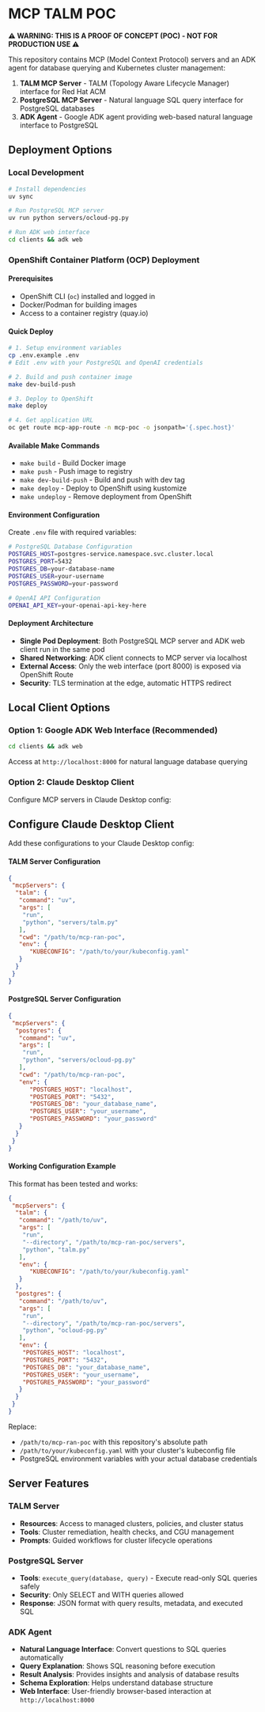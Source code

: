 # MCP TALM POC

**⚠️ WARNING: THIS IS A PROOF OF CONCEPT (POC) - NOT FOR PRODUCTION USE ⚠️**

This repository contains MCP (Model Context Protocol) servers and an ADK agent for database querying and Kubernetes cluster management:

1. **TALM MCP Server** - TALM (Topology Aware Lifecycle Manager) interface for Red Hat ACM
2. **PostgreSQL MCP Server** - Natural language SQL query interface for PostgreSQL databases  
3. **ADK Agent** - Google ADK agent providing web-based natural language interface to PostgreSQL

## Deployment Options

### Local Development
```bash
# Install dependencies
uv sync

# Run PostgreSQL MCP server
uv run python servers/ocloud-pg.py

# Run ADK web interface
cd clients && adk web
```

### OpenShift Container Platform (OCP) Deployment

#### Prerequisites
- OpenShift CLI (`oc`) installed and logged in
- Docker/Podman for building images
- Access to a container registry (quay.io)

#### Quick Deploy
```bash
# 1. Setup environment variables
cp .env.example .env
# Edit .env with your PostgreSQL and OpenAI credentials

# 2. Build and push container image
make dev-build-push

# 3. Deploy to OpenShift
make deploy

# 4. Get application URL
oc get route mcp-app-route -n mcp-poc -o jsonpath='{.spec.host}'
```

#### Available Make Commands
- `make build` - Build Docker image
- `make push` - Push image to registry  
- `make dev-build-push` - Build and push with dev tag
- `make deploy` - Deploy to OpenShift using kustomize
- `make undeploy` - Remove deployment from OpenShift

#### Environment Configuration
Create `.env` file with required variables:
```bash
# PostgreSQL Database Configuration
POSTGRES_HOST=postgres-service.namespace.svc.cluster.local
POSTGRES_PORT=5432
POSTGRES_DB=your-database-name
POSTGRES_USER=your-username
POSTGRES_PASSWORD=your-password

# OpenAI API Configuration  
OPENAI_API_KEY=your-openai-api-key-here
```

#### Deployment Architecture
- **Single Pod Deployment**: Both PostgreSQL MCP server and ADK web client run in the same pod
- **Shared Networking**: ADK client connects to MCP server via localhost
- **External Access**: Only the web interface (port 8000) is exposed via OpenShift Route
- **Security**: TLS termination at the edge, automatic HTTPS redirect

## Local Client Options

### Option 1: Google ADK Web Interface (Recommended)
```bash
cd clients && adk web
```
Access at `http://localhost:8000` for natural language database querying

### Option 2: Claude Desktop Client
Configure MCP servers in Claude Desktop config:

## Configure Claude Desktop Client

Add these configurations to your Claude Desktop config:

#### TALM Server Configuration
```json
{
 "mcpServers": {
  "talm": {
   "command": "uv",
   "args": [
    "run", 
    "python", "servers/talm.py"
   ],
   "cwd": "/path/to/mcp-ran-poc",
   "env": {
      "KUBECONFIG": "/path/to/your/kubeconfig.yaml"
   }
  }
 }
}
```

#### PostgreSQL Server Configuration
```json
{
 "mcpServers": {
  "postgres": {
   "command": "uv",
   "args": [
    "run", 
    "python", "servers/ocloud-pg.py"
   ],
   "cwd": "/path/to/mcp-ran-poc",
   "env": {
      "POSTGRES_HOST": "localhost",
      "POSTGRES_PORT": "5432",
      "POSTGRES_DB": "your_database_name",
      "POSTGRES_USER": "your_username", 
      "POSTGRES_PASSWORD": "your_password"
   }
  }
 }
}
```

#### Working Configuration Example
This format has been tested and works:

```json
{
 "mcpServers": {
  "talm": {
   "command": "/path/to/uv",
   "args": [
    "run", 
    "--directory", "/path/to/mcp-ran-poc/servers",
    "python", "talm.py"
   ],
   "env": {
      "KUBECONFIG": "/path/to/your/kubeconfig.yaml"
   }
  },
  "postgres": {
   "command": "/path/to/uv",
   "args": [
    "run", 
    "--directory", "/path/to/mcp-ran-poc/servers",
    "python", "ocloud-pg.py"
   ],
   "env": {
    "POSTGRES_HOST": "localhost",
    "POSTGRES_PORT": "5432",
    "POSTGRES_DB": "your_database_name",
    "POSTGRES_USER": "your_username",
    "POSTGRES_PASSWORD": "your_password"
   }
  }
 }
}
```

Replace:
- `/path/to/mcp-ran-poc` with this repository's absolute path
- `/path/to/your/kubeconfig.yaml` with your cluster's kubeconfig file
- PostgreSQL environment variables with your actual database credentials

## Server Features

### TALM Server
- **Resources**: Access to managed clusters, policies, and cluster status
- **Tools**: Cluster remediation, health checks, and CGU management
- **Prompts**: Guided workflows for cluster lifecycle operations

### PostgreSQL Server  
- **Tools**: `execute_query(database, query)` - Execute read-only SQL queries safely
- **Security**: Only SELECT and WITH queries allowed
- **Response**: JSON format with query results, metadata, and executed SQL

### ADK Agent
- **Natural Language Interface**: Convert questions to SQL queries automatically
- **Query Explanation**: Shows SQL reasoning before execution
- **Result Analysis**: Provides insights and analysis of database results
- **Schema Exploration**: Helps understand database structure
- **Web Interface**: User-friendly browser-based interaction at `http://localhost:8000`